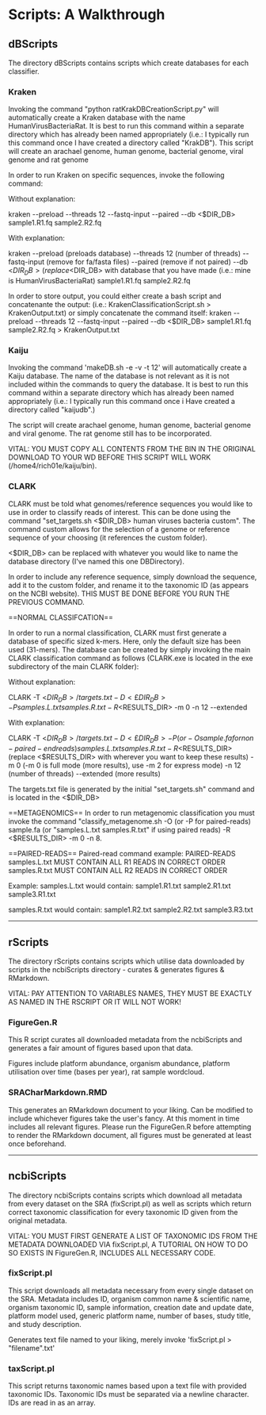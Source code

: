 # Scripts: A Walkthrough

## dBScripts
The directory dBScripts contains scripts which create databases for each classifier.

### Kraken

Invoking the command "python ratKrakDBCreationScript.py" will automatically create a Kraken database
with the name HumanVirusBacteriaRat. It is best to run this command within a separate directory which
has already been named appropriately (i.e.: I typically run this command once I have created
a directory called "KrakDB"). 
This script will create an arachael genome, human genome, bacterial genome, viral genome and rat genome

In order to run Kraken on specific sequences, invoke the following command:

Without explanation:

kraken --preload --threads 12 --fastq-input --paired --db <$DIR_DB> sample1.R1.fq sample2.R2.fq

With explanation:

kraken --preload (preloads database) --threads 12 (number of threads) --fastq-input (remove for fa/fasta files) --paired (remove if not paired) --db <$DIR_DB> (replace <$DIR_DB> with database that you have made (i.e.: mine is HumanVirusBacteriaRat) sample1.R1.fq sample2.R2.fq

In order to store output, you could either create a bash script and concatenante the output: (i.e.: KrakenClassificationScript.sh > KrakenOutput.txt) or simply concatenate the command itself: 
kraken --preload --threads 12 --fastq-input --paired --db <$DIR_DB> sample1.R1.fq sample2.R2.fq > KrakenOutput.txt


### Kaiju

Invoking the command 'makeDB.sh -e -v -t 12' will automatically create a Kaiju database. The name of
the database is not relevant as it is not included within the commands to query the database.
It is best to run this command within a separate directory which has already been named 
appropriately (i.e.: I typically run this command once i Have created a directory called 
"kaijudb".)

The script will create arachael genome, human genome, bacterial genome and viral genome. The
rat genome still has to be incorporated. 

VITAL: YOU MUST COPY ALL CONTENTS FROM THE BIN IN THE ORIGINAL DOWNLOAD TO YOUR WD BEFORE THIS SCRIPT WILL WORK (/home4/rich01e/kaiju/bin).


### CLARK

CLARK must be told what genomes/reference sequences you would like to use in order to classify reads of interest. 
This can be done using the command "set_targets.sh <$DIR_DB> human viruses bacteria custom".
The command custom allows for the selection of a genome or reference sequence of your choosing (it references the custom folder). 

<$DIR_DB> can be replaced with whatever you would like to name the database directory (I've named this one DBDirectory).

In order to include any reference sequence, simply download the sequence, add it to the custom folder, and rename it to the taxonomic ID (as appears on the NCBI website). THIS MUST BE DONE
BEFORE YOU RUN THE PREVIOUS COMMAND.

==NORMAL CLASSIFCATION==

In order to run a normal classification, CLARK must first generate a database of specific sized k-mers. Here, only the default size has been used (31-mers). The database can be created by simply invoking the
main CLARK classification command as follows (CLARK.exe is located in the exe subdirectory of the main CLARK folder):

Without explanation:

CLARK -T <$DIR_DB>/targets.txt -D <£DIR_DB> -P samples.L.txt samples.R.txt -R <$RESULTS_DIR> -m 0 -n 12 --extended

With explanation:

CLARK -T <$DIR_DB>/targets.txt -D <£DIR_DB> -P (or -O sample.fa for non-paired-end reads) samples.L.txt samples.R.txt -R <$RESULTS_DIR> (replace <$RESULTS_DIR> with wherever you want to keep these results) -m 0 (-m 0 is full mode (more results), use -m 2 for express mode) -n 12 (number of threads) --extended (more results)

The targets.txt file is generated by the initial "set_targets.sh" command and is located in the <$DIR_DB>

==METAGENOMICS==
In order to run metagenomic classification you must invoke the command "classify_metagenome.sh -O (or -P for paired-reads) sample.fa (or "samples.L.txt samples.R.txt" if using paired reads) -R <$RESULTS_DIR> -m 0 -n 8.

==PAIRED-READS==
Paired-read command example:
PAIRED-READS
samples.L.txt MUST CONTAIN ALL R1 READS IN CORRECT ORDER
samples.R.txt MUST CONTAIN ALL R2 READS IN CORRECT ORDER

Example:
samples.L.txt would contain:
sample1.R1.txt
sample2.R1.txt
sample3.R1.txt

samples.R.txt would contain:
sample1.R2.txt
sample2.R2.txt
sample3.R3.txt

------------------------------------------------------------------------------------
## rScripts
The directory rScripts contains scripts which utilise data downloaded by scripts in the 
ncbiScripts directory - curates & generates figures & RMarkdown.

VITAL: PAY ATTENTION TO VARIABLES NAMES, THEY MUST BE EXACTLY AS NAMED IN THE RSCRIPT OR
IT WILL NOT WORK!

### FigureGen.R

This R script curates all downloaded metadata from the ncbiScripts and generates a fair
amount of figures based upon that data.

Figures include platform abundance, organism abundance, platform utilisation over time (bases
per year), rat sample wordcloud.


### SRACharMarkdown.RMD

This generates an RMarkdown document to your liking. Can be modified to include whichever 
figures take the user's fancy. At this moment in time includes all relevant figures. Please
run the FigureGen.R before attempting to render the RMarkdown document, all figures must be
generated at least once beforehand.

----------------------------------------------------------------------------------
## ncbiScripts
The directory ncbiScripts contains scripts which download all metadata from every dataset
on the SRA (fixScript.pl) as well as scripts which return correct taxonomic classification
for every taxonomic ID given from the original metadata.

VITAL: YOU MUST FIRST GENERATE A LIST OF TAXONOMIC IDS FROM THE METADATA DOWNLOADED VIA
fixScript.pl, A TUTORIAL ON HOW TO DO SO EXISTS IN FigureGen.R, INCLUDES ALL NECESSARY CODE.

### fixScript.pl

This script downloads all metadata necessary from every single dataset on the SRA. Metadata
includes ID, organism common name & scientific name, organism taxonomic ID, sample information,
creation date and update date, platform model used, generic platform name, number of bases,
study title, and study description. 

Generates text file named to your liking, merely invoke 'fixScript.pl > "filename".txt'

### taxScript.pl

This script returns taxonomic names based upon a text file with provided taxonomic IDs.
Taxonomic IDs must be separated via a newline character. IDs are read in as an array.


